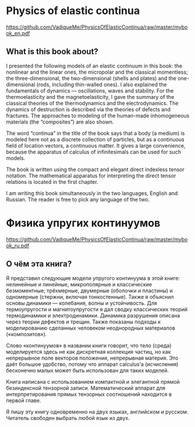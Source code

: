 # Physics of elastic continua

https://github.com/VadiqueMe/PhysicsOfElasticContinua/raw/master/mybook_en.pdf

## What is this book about?

I presented the following models of an elastic continuum in this book: the nonlinear and the linear ones, the micropolar and the classical momentless; the three-dimensional, the two-dimensional (shells and plates) and the one-dimensional (rods, including thin-walled ones). I also explained the fundamentals of dynamics — oscillations, waves and stability. For the thermoelasticity and the magnetoelasticity, I gave the summary of the classical theories of the thermodynamics and the electrodynamics. The dynamics of destruction is described via the theories of defects and fractures. The approaches to modeling of the human-made inhomogeneous materials (the “composites”) are also shown.

The word “continua” in the title of the book says that a body (a medium) is modeled here not as a discrete collection of particles, but as a continuous field of location vectors, a continuous matter. It gives a large convenience, because the apparatus of calculus of infinitesimals can be used for such models.

The book is written using the compact and elegant direct indexless tensor notation. The mathematical apparatus for interpreting the direct tensor relations is located in the first chapter.

I am writing this book simultaneously in the two languages, English and Russian. The reader is free to pick any language of the two.


# Физика упругих континуумов

https://github.com/VadiqueMe/PhysicsOfElasticContinua/raw/master/mybook_ru.pdf

## О чём эта книга?

Я представил следующие модели упругого континуума в этой книге: нелинейные и линейные, микрополярные и классические безмоментные; трёхмерные, двумерные (оболочки и пластины) и одномерные (стержни, включая тонкостенные). Также я объяснил основы динамики — колебания, волны и устойчивость. Для термоупругости и магнитоупругости я дал сводку классических теорий термодинамики и электродинамики. Динамика разрушения описана через теории дефектов и трещин. Также показаны подходы к моделированию сделанных человеком неоднородных материалов («композитов»).

Слово «континуумов» в названии книги говорит, что тело (среда) моделируется здесь не как дискретная коллекция частиц, но как непрерывное поле векторов положения, непрерывная материя. Это даёт большое удобство, потому что аппарат calculus’а (исчисления) бесконечно малых может быть использован для таких моделей.

Книга написана с использованием компактной и элегантной прямой безиндексной тензорной записи. Математический аппарат для интерпретирования прямых тензорных соотношений находится в первой главе.

Я пишу эту книгу одновременно на двух языках, английском и русском. Читатель свободен выбрать любой язык из двух.

